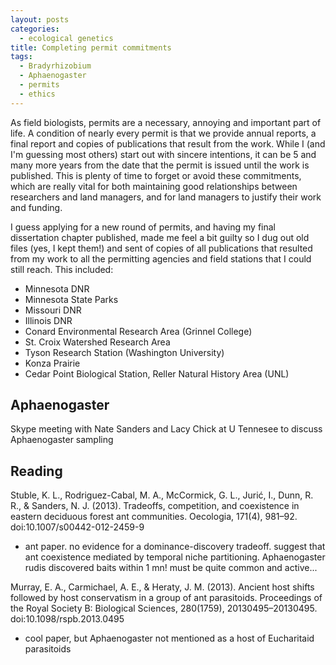 ```yaml
---
layout: posts
categories:
  - ecological genetics
title: Completing permit commitments
tags: 
  - Bradyrhizobium
  - Aphaenogaster
  - permits
  - ethics
---
```


As field biologists, permits are a necessary, annoying and important part of life. A condition of nearly every permit is that we provide annual reports, a final report and copies of publications that result from the work. While I (and I'm guessing most others) start out with sincere intentions, it can be 5 and many more years from the date that the permit is issued until the work is published. This is plenty of time to forget or avoid these commitments, which are really vital for both maintaining good relationships between researchers and land managers, and for land managers to justify their work and funding.

I guess applying for a new round of permits, and having my final dissertation chapter published, made me feel a bit guilty so I dug out old files (yes, I kept them!) and sent of copies of all publications that resulted from my work to all the permitting agencies and field stations that I could still reach. This included:

- Minnesota DNR
- Minnesota State Parks
- Missouri DNR
- Illinois DNR
- Conard Environmental Research Area (Grinnel College)
- St. Croix Watershed Research Area
- Tyson Research Station (Washington University)
- Konza Prairie
- Cedar Point Biological Station, Reller Natural History Area (UNL)


## Aphaenogaster

Skype meeting with Nate Sanders and Lacy Chick at U Tennesee to discuss Aphaenogaster sampling


## Reading
Stuble, K. L., Rodriguez-Cabal, M. A., McCormick, G. L., Jurić, I., Dunn, R. R., & Sanders, N. J. (2013). Tradeoffs, competition, and coexistence in eastern deciduous forest ant communities. Oecologia, 171(4), 981–92. doi:10.1007/s00442-012-2459-9

  - ant paper. no evidence for a dominance-discovery tradeoff. suggest that ant coexistence mediated by temporal niche partitioning. Aphaenogaster rudis discovered baits within 1 mn!  must be quite common and active...

Murray, E. A., Carmichael, A. E., & Heraty, J. M. (2013). Ancient host shifts followed by host conservatism in a group of ant parasitoids. Proceedings of the Royal Society B: Biological Sciences, 280(1759), 20130495–20130495. doi:10.1098/rspb.2013.0495

  - cool paper, but Aphaenogaster not mentioned as a host of Eucharitaid parasitoids